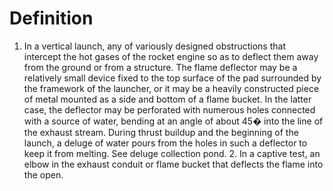 # Definition

1.  In a vertical launch, any of variously designed obstructions that
    intercept the hot gases of the rocket engine so as to deflect them
    away from the ground or from a structure. The flame deflector may be
    a relatively small device fixed to the top surface of the pad
    surrounded by the framework of the launcher, or it may be a heavily
    constructed piece of metal mounted as a side and bottom of a flame
    bucket. In the latter case, the deflector may be perforated with
    numerous holes connected with a source of water, bending at an angle
    of about 45� into the line of the exhaust stream. During thrust
    buildup and the beginning of the launch, a deluge of water pours
    from the holes in such a deflector to keep it from melting. See
    deluge collection pond. 2. In a captive test, an elbow in the
    exhaust conduit or flame bucket that deflects the flame into the
    open.
